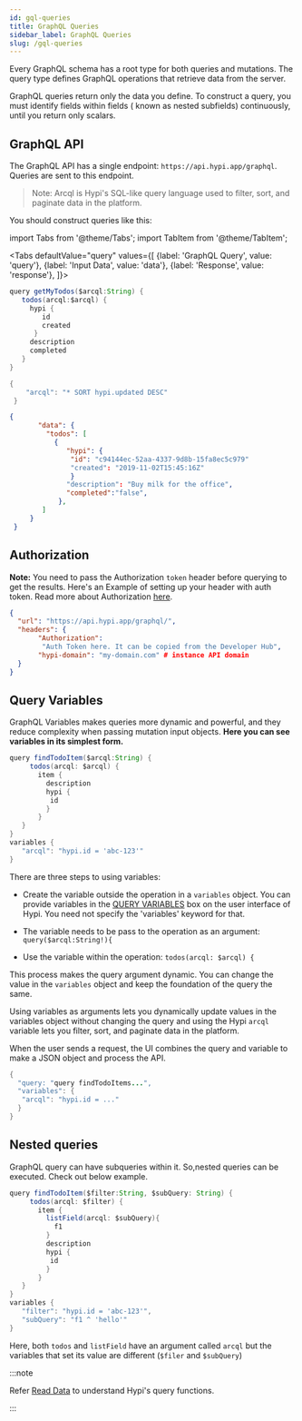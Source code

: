```yaml
---
id: gql-queries
title: GraphQL Queries
sidebar_label: GraphQL Queries
slug: /gql-queries
---
```


Every GraphQL schema has a root type for both queries and mutations. The query type defines GraphQL operations that retrieve data from the server.

GraphQL queries return only the data you define. To construct a query, you must identify fields within fields ( known as nested subfields) continuously, until you return only scalars.

## GraphQL API

The GraphQL API has a single endpoint: `https://api.hypi.app/graphql`. Queries are sent to this endpoint. 

> Note:  Arcql is Hypi's SQL-like query language used to filter, sort, and paginate data in the platform.

You should construct queries like this:

import Tabs from '@theme/Tabs';
import TabItem from '@theme/TabItem';

<Tabs
  defaultValue="query"
  values={[
    {label: 'GraphQL Query', value: 'query'},
    {label: 'Input Data', value: 'data'},
    {label: 'Response', value: 'response'},
  ]}>
<TabItem value="query">

```java
query getMyTodos($arcql:String) {
   todos(arcql:$arcql) {
     hypi {
        id
        created
      }
     description
     completed
   }
}
```

</TabItem>
<TabItem value="data">

```java
{
    "arcql": "* SORT hypi.updated DESC"
 }
```
</TabItem>

<TabItem value="response">

```json
{
       "data": {
         "todos": [
           {
              "hypi": {
               "id": "c94144ec-52aa-4337-9d8b-15fa8ec5c979"
               "created": "2019-11-02T15:45:16Z"
               }
              "description": "Buy milk for the office",
              "completed":"false",
            },
        ]
     }
 }
```

</TabItem>
</Tabs>

## Authorization

**Note:**  You need to pass the Authorization `token` header before querying to get the results. Here's an Example of setting up your header with auth token. Read more about Authorization [here](authorisation.md).

```json
{
  "url": "https://api.hypi.app/graphql/",
  "headers": {
       "Authorization":
        "Auth Token here. It can be copied from the Developer Hub",
       "hypi-domain": "my-domain.com" # instance API domain
  }
}
```

## Query Variables

GraphQL Variables makes queries more dynamic and powerful, and they reduce complexity when passing mutation input objects. **Here you can see variables in its simplest form.**

```java
query findTodoItem($arcql:String) {
     todos(arcql: $arcql) {
       item {
         description
         hypi {
          id
         }
       }
   }
}
variables {
   "arcql": "hypi.id = 'abc-123'"
}
```

There are three steps to using variables:

+ Create the variable outside the operation in a `variables` object. You can provide variables in the [QUERY VARIABLES](ui-gql-playground.md) box on the user interface of Hypi. You need not specify the 'variables' keyword for that.

+ The variable needs to be pass to the operation as an argument: `query($arcql:String!){`

+ Use the variable within the operation: `todos(arcql: $arcql) {`

This process makes the query argument dynamic. You can change the value in the `variables` object and keep the foundation of the query the same.

Using variables as arguments lets you dynamically update values in the variables object without changing the query and using the Hypi `arcql` variable lets you filter, sort, and paginate data in the platform.

When the user sends a request, the UI combines the query and variable to make a JSON object and process the API.

```java
{  
  "query: "query findTodoItems...",  
  "variables": {  
   "arcql": "hypi.id = ..."  
  }  
}
```

##  Nested queries

GraphQL query can have subqueries within it. So,nested queries can be executed.  Check out below example.

```java
query findTodoItem($filter:String, $subQuery: String) {  
     todos(arcql: $filter) {  
       item {  
         listField(arcql: $subQuery){  
           f1  
         }  
         description  
         hypi {  
          id  
         }  
       }  
   }  
}  
variables {  
   "filter": "hypi.id = 'abc-123'",  
   "subQuery": "f1 ^ 'hello'"  
}
```
Here, both `todos` and `listField` have an argument called `arcql` but the variables that set its value are different (`$filer` and `$subQuery`)

:::note

Refer [Read Data](readdata.md) to understand Hypi's query functions. 

:::